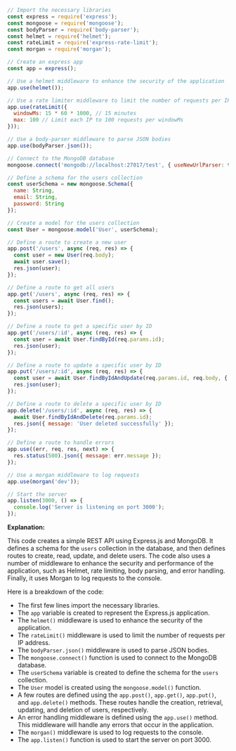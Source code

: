 ```javascript
// Import the necessary libraries
const express = require('express');
const mongoose = require('mongoose');
const bodyParser = require('body-parser');
const helmet = require('helmet');
const rateLimit = require('express-rate-limit');
const morgan = require('morgan');

// Create an express app
const app = express();

// Use a helmet middleware to enhance the security of the application
app.use(helmet());

// Use a rate limiter middleware to limit the number of requests per IP address
app.use(rateLimit({
  windowMs: 15 * 60 * 1000, // 15 minutes
  max: 100 // Limit each IP to 100 requests per windowMs
}));

// Use a body-parser middleware to parse JSON bodies
app.use(bodyParser.json());

// Connect to the MongoDB database
mongoose.connect('mongodb://localhost:27017/test', { useNewUrlParser: true, useUnifiedTopology: true });

// Define a schema for the users collection
const userSchema = new mongoose.Schema({
  name: String,
  email: String,
  password: String
});

// Create a model for the users collection
const User = mongoose.model('User', userSchema);

// Define a route to create a new user
app.post('/users', async (req, res) => {
  const user = new User(req.body);
  await user.save();
  res.json(user);
});

// Define a route to get all users
app.get('/users', async (req, res) => {
  const users = await User.find();
  res.json(users);
});

// Define a route to get a specific user by ID
app.get('/users/:id', async (req, res) => {
  const user = await User.findById(req.params.id);
  res.json(user);
});

// Define a route to update a specific user by ID
app.put('/users/:id', async (req, res) => {
  const user = await User.findByIdAndUpdate(req.params.id, req.body, { new: true });
  res.json(user);
});

// Define a route to delete a specific user by ID
app.delete('/users/:id', async (req, res) => {
  await User.findByIdAndDelete(req.params.id);
  res.json({ message: 'User deleted successfully' });
});

// Define a route to handle errors
app.use((err, req, res, next) => {
  res.status(500).json({ message: err.message });
});

// Use a morgan middleware to log requests
app.use(morgan('dev'));

// Start the server
app.listen(3000, () => {
  console.log('Server is listening on port 3000');
});
```

**Explanation:**

This code creates a simple REST API using Express.js and MongoDB. It defines a schema for the `users` collection in the database, and then defines routes to create, read, update, and delete users. The code also uses a number of middleware to enhance the security and performance of the application, such as Helmet, rate limiting, body parsing, and error handling. Finally, it uses Morgan to log requests to the console.

Here is a breakdown of the code:

* The first few lines import the necessary libraries.
* The `app` variable is created to represent the Express.js application.
* The `helmet()` middleware is used to enhance the security of the application.
* The `rateLimit()` middleware is used to limit the number of requests per IP address.
* The `bodyParser.json()` middleware is used to parse JSON bodies.
* The `mongoose.connect()` function is used to connect to the MongoDB database.
* The `userSchema` variable is created to define the schema for the `users` collection.
* The `User` model is created using the `mongoose.model()` function.
* A few routes are defined using the `app.post()`, `app.get()`, `app.put()`, and `app.delete()` methods. These routes handle the creation, retrieval, updating, and deletion of users, respectively.
* An error handling middleware is defined using the `app.use()` method. This middleware will handle any errors that occur in the application.
* The `morgan()` middleware is used to log requests to the console.
* The `app.listen()` function is used to start the server on port 3000.
